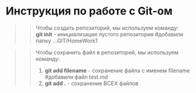 # Инструкция по работе с Git-ом

>> Чтобы создать репозиторий, мы используем команду:  
**git init** - инициализация пустого репозитория #добавили папку ...GIT/HomeWork1

>> Чтобы сохранить файл в репозиторий, мы используем команду:  
>> 1.  **git add filename** - сохранение файла с именем filename #добавили файл test.md
>> 2.  **git add .** - сохранение ВСЕХ файлов
